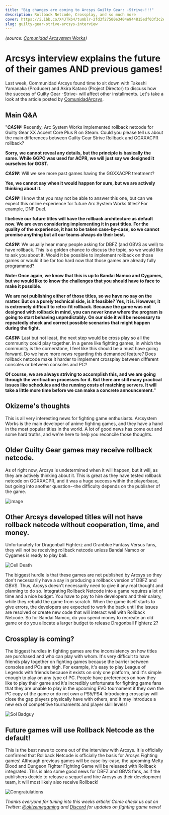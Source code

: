 ```yaml
---
title: "Big changes are coming to Arcsys Guilty Gear: -Strive-!!!"
description: Rollback Netcode, Crossplay, and so much more
cover: https://i.ibb.co/X4JTkb4/tumblr-2fd3f27500e3404e944815edf03f3c2e-2e93ad20-500.png
slug: guilty-gear-strive-arcsys-interview
---
```


*(source: [Comunidad Arcsystem Works](https://comunidadarcsystemworks.tumblr.com/post/655805947239907328/exclusive-interview-with-arc-system-works-2021))*

# Arcsys interview explains the future of their games AND previous games!

Last week, Communidad Arcsys found time to sit down with Takeshi Yamanaka (Producer) and Akira Katano (Project Director) to discuss how the success of Guilty Gear -Strive- will affect other installments. Let's take a look at the article posted by [ComunidadArcsys](https://comunidadarcsystemworks.tumblr.com/post/655805947239907328/exclusive-interview-with-arc-system-works-2021).

## Main Q&A

"***CASW:*** Recently, Arc System Works implemented rollback netcode for Guilty Gear XX Accent Core Plus R on Steam. Could you please tell us about the main differences between Guilty Gear Strive Rollback and GGXXACPR rollback?

**Sorry, we cannot reveal any details, but the principle is basically the same. While GGPO was used for ACPR, we will just say we designed it ourselves for GGST.**

***CASW:*** Will we see more past games having the GGXXACPR treatment?

**Yes, we cannot say when it would happen for sure, but we are actively thinking about it.**

***CASW:*** I know that you may not be able to answer this one, but can we expect this online experience for future Arc System Works titles? For example, DNF Duel.

**I believe our future titles will have the rollback architecture as default now. We are even considering implementing it in past titles. For the quality of the experience, it has to be taken case-by-case, so we cannot promise anything but all our teams always do their best.**

***CASW:*** We usually hear many people asking for DBFZ (and GBVS as well) to have rollback. This is a golden chance to discuss the topic, so we would like to ask you about it. Would it be possible to implement rollback on those games or would it be far too hard now that those games are already fully programmed?

**Note: Once again, we know that this is up to Bandai Namco and Cygames, but we would like to know the challenges that you should have to face to make it possible.**

**We are not publishing either of those titles, so we have no say on the matter. But on a purely technical side, is it feasible? Yes, it is. However, it is extremely difficult to retro-fit rollback. Because the game was not designed with rollback in mind, you can never know where the program is going to start behaving unpredictably. On our side it will be necessary to repeatedly check and correct possible scenarios that might happen during the fight.**

***CASW:***  Last but not least, the next step would be cross play so all the community could play together. In a genre like fighting games, in which the community is the cornerstone, I feel like this should be a must have going forward. Do we have more news regarding this demanded feature? Does rollback netcode make it harder to implement crossplay between different consoles or between consoles and PC?

**Of course, we are always striving to accomplish this, and we are going through the verification processes for it. But there are still many practical issues like schedules and the running costs of matching servers. It will take a little more time before we can make a concrete announcement.**"

## Okizeme's thoughts

This is all very interesting news for fighting game enthusiasts. Arcsystem Works is the main developer of anime fighting games, and they have a hand in the most popular titles in the world. A lot of good news has come out and some hard truths, and we're here to help you reconcile those thoughts.

## Older Guilty Gear games may receive rollback netcode.

As of right now, Arcsys is undetermined when it will happen, but it will, as they are actively thinking about it. This is great as they have tested rollback netcode on GGXXACPR, and it was a huge success within the playerbase, but going into another question--the difficulty depends on the publisher of the game.

![image](https://64.media.tumblr.com/783ba5fd95f30503d2009cff343edce2/a640267b2ef4de67-d8/s500x750/f04502a69177c2261a5282247dc48a67e88ff4f8.jpg)

## Other Arcsys developed titles will not have rollback netcode without cooperation, time, and money.

Unfortunately for Dragonball Fighterz and Granblue Fantasy Versus fans, they will not be receiving rollback netcode unless Bandai Namco or Cygames is ready to play ball.

![Cell Death](https://media.tenor.com/images/3fc6e5dfc8edce1add3fce529c88a75f/tenor.gif)

The biggest hurdle is that these games are not published by Arcsys so they don't necessarily have a say in producing a rollback version of DBFZ and GBVS. Thus, Arcsys doesn't necessarily need to give it any real thought and planning to do so. Integrating Rollback Netcode into a game requires a lot of time and a nice budget. You have to pay to hire developers and their salary, while they rebuild the game from scratch. When the game itself starts to give errors, the developers are expected to work the back until the issues are resolved or create new code that will interact well with Rollback Netcode. So for Bandai Namco, do you spend money to recreate an old game or do you allocate a larger budget to release Dragonball Fighterz 2? 

## Crossplay is coming?

The biggest hurdles in fighting games are the inconsistency on how titles are purchased and who can play with whom. It's very difficult to have friends play together on fighting games because the barrier between consoles and PCs are high. For example, it's easy to play League of Legends with friends because it exists on only one platform, and it's simple enough to play on any type of PC. People have preferences on how they like to play their game and it's incredibly unfortunate for fighting game fans that they are unable to play in the upcoming EVO tournament if they own the PC copy of the game or do not own a PS5/PS4. Introducing crossplay will close the gap players physically have with others, and it may introduce a new era of competitive tournaments and player skill levels!

![Sol Badguy](https://i.pcmag.com/imagery/roundups/00j2uWU0qrQbAC1PSbrWQwI-3.1624925493.fit_lim.size_850x490.jpg)

## Future games will use Rollback Netcode as the default!

This is the best news to come out of the interview with Arcsys. It is officially confirmed that Rollback Netcode is officially the basis for Arcsys Fighting games! Although previous games will be case-by-case, the upcoming Melty Blood and Dungeon Fighter Fighting Game will be released with Rollback integrated. This is also some good news for DBFZ and GBVS fans, as if the publishers decide to release a sequel and hire Arcsys as their development team, it will most likely also receive Rollback!

![Congratulations](https://media.giphy.com/media/RaljwXrGMVwewHvxTp/giphy.gif)

*Thanks everyone for tuning into this weeks article! Come check us out on Twitter: [@okizemegaming](https://twitter.com/okizemegaming) and [Discord](https://discord.gg/RFX3fCq2Q4) for updates on fighting game news!*
